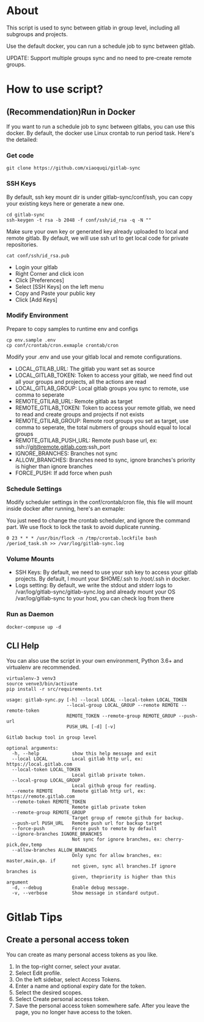 # About

This script is used to sync between gitlab in group level, including all subgroups and projects.

Use the default docker, you can run a schedule job to sync between gitlab.

UPDATE: Support multiple groups sync and no need to pre-create remote groups.

# How to use script?

## (Recommendation)Run in Docker

If you want to run a schedule job to sync between gitlabs, you can use this docker. By default, the docker use Linux crontab to run period task. Here's the detailed:

### Get code

```
git clone https://github.com/xiaoquqi/gitlab-sync
```

### SSH Keys

By default, ssh key mount dir is under gitlab-sync/conf/ssh, you can copy your existing keys here or generate a new one.

```
cd gitlab-sync
ssh-keygen -t rsa -b 2048 -f conf/ssh/id_rsa -q -N ""
```

Make sure your own key or generated key already uploaded to local and remote gitlab. By default, we will use ssh url to get local code for private repositories.

```
cat conf/ssh/id_rsa.pub
```

* Login your gitlab
* Right Corner and click icon
* Click [Preferences]
* Select [SSH Keys] on the left menu
* Copy and Paste your public key
* Click [Add Keys]

### Modify Environment

Prepare to copy samples to runtime env and configs

```
cp env.sample .env
cp conf/crontab/cron.exmaple crontab/cron
```

Modify your .env and use your gitlab local and remote configurations.

* LOCAL_GTILAB_URL: The gitlab you want set as source
* LOCAL_GITLAB_TOKEN: Token to access your gitlab, we need find out all your groups and projects, all the actions are read
* LOCAL_GITLAB_GROUP: Local gitlab groups you sync to remote, use comma to seperate
* REMOTE_GTILAB_URL: Remote gitlab as target
* REMOTE_GTILAB_TOKEN: Token to access your remote gitlab, we need to read and create groups and projects if not exists
* REMOTE_GTILAB_GROUP: Remote root groups you set as target, use comma to seperate, the total nubmers of groups should equal to local groups
* REMOTE_GTILAB_PUSH_URL: Remote push base url, ex: ssh://git@remote.gitlab.com:ssh_port
* IGNORE_BRANCHES: Branches not sync
* ALLOW_BRANCHES: Branches need to sync, ignore branches's priority is higher than ignore branches
* FORCE_PUSH: If add force when push

### Schedule Settings

Modify scheduler settings in the conf/crontab/cron file, this file will mount inside docker after running, here's an exmaple:

You just need to change the crontab scheduler, and ignore the command part. We use flock to lock the task to avoid duplicate running.

```
0 23 * * * /usr/bin/flock -n /tmp/crontab.lockfile bash /period_task.sh >> /var/log/gitlab-sync.log
```

### Volume Mounts

* SSH Keys: By default, we need to use your ssh key to access your gitlab projects. By default, I mount your $HOME/.ssh to /root/.ssh in docker.
* Logs setting: By default, we write the stdout and stderr logs to /var/log/gitlab-sync/gitlab-sync.log and already mount your OS /var/log/gitlab-sync to your host, you can check log from there 

### Run as Daemon

```
docker-compuse up -d
```

## CLI Help

You can also use the script in your own environment, Python 3.6+ and virtualenv are recommended.

```
virtualenv-3 venv3
source venve3/bin/activate
pip install -r src/requirements.txt
```

```
usage: gitlab-sync.py [-h] --local LOCAL --local-token LOCAL_TOKEN
                      --local-group LOCAL_GROUP --remote REMOTE --remote-token
                      REMOTE_TOKEN --remote-group REMOTE_GROUP --push-url
                      PUSH_URL [-d] [-v]

Gitlab backup tool in group level

optional arguments:
  -h, --help            show this help message and exit
  --local LOCAL         Local gitlab http url, ex: https://local.gitlab.com
  --local-token LOCAL_TOKEN
                        Local gitlab private token.
  --local-group LOCAL_GROUP
                        Local github group for reading.
  --remote REMOTE       Remote gitlab http url, ex: https://remote.gitlab.com
  --remote-token REMOTE_TOKEN
                        Remote gitlab private token
  --remote-group REMOTE_GROUP
                        Target group of remote github for backup.
  --push-url PUSH_URL   Remote push url for backup target
  --force-push          Force push to remote by default
  --ignore-branches IGNORE_BRANCHES
                        Not sync for ignore branches, ex: cherry-pick,dev,temp
  --allow-branches ALLOW_BRANCHES
                        Only sync for allow branches, ex: master,main,qa. if
                        not given, sync all branches.If ignore branches is
                        given, thepriority is higher than this argument
  -d, --debug           Enable debug message.
  -v, --verbose         Show message in standard output.
```

# Gitlab Tips

## Create a personal access token

You can create as many personal access tokens as you like.

1. In the top-right corner, select your avatar.
2. Select Edit profile.
3. On the left sidebar, select Access Tokens.
4. Enter a name and optional expiry date for the token.
5. Select the desired scopes.
6. Select Create personal access token.
7. Save the personal access token somewhere safe. After you leave the page, you no longer have access to the token.
